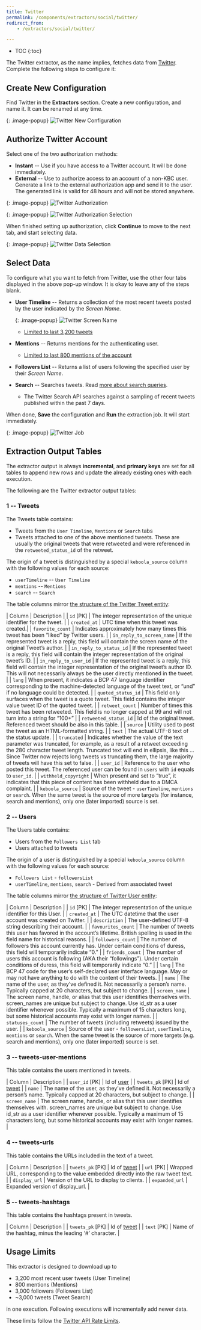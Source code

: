 ```yaml
---
title: Twitter
permalink: /components/extractors/social/twitter/
redirect_from:
    - /extractors/social/twitter/

---
```


* TOC
{:toc}

The Twitter extractor, as the name implies, fetches data from [Twitter](https://twitter.com/).
Complete the following steps to configure it:

## Create New Configuration

Find Twitter in the **Extractors** section. Create a new configuration, and name it.
It can be renamed at any time.

{: .image-popup}
![Twitter New Configuration](/components/extractors/social/twitter/01-new-configuration.png)

## Authorize Twitter Account
Select one of the two authorization methods:

 - **Instant** -- Use if you have access to a Twitter account. It will be done immediately.
 - **External** -- Use to authorize access to an account of a non-KBC user. Generate a link to the external authorization app and send it to the user. The generated link is valid for 48 hours and will not be stored anywhere.

 {: .image-popup}
![Twitter Authorization](/components/extractors/social/twitter/02-authorize.png)


{: .image-popup}
![Twitter Authorization Selection](/components/extractors/social/twitter/03-authorize-modal.png)

When finished setting up authorization, click **Continue** to move to the next tab, and start selecting data.

{: .image-popup}
![Twitter Data Selection](/components/extractors/social/twitter/04-authorized.png)

## Select Data
To configure what you want to fetch from Twitter, use the other four tabs displayed in the above pop-up window.
It is okay to leave any of the steps blank.

 - **User Timeline** -- Returns a collection of the most recent tweets posted by the user indicated by the *Screen Name*.

   {: .image-popup}
![Twitter Screen Name](/components/extractors/social/twitter/05-screen-name.png)

   - [Limited to last 3,200 tweets](https://dev.twitter.com/rest/reference/get/statuses/user_timeline)
 - **Mentions** -- Returns mentions for the authenticating user.
   - [Limited to last 800 mentions of the account](https://dev.twitter.com/rest/reference/get/statuses/mentions_timeline)
 - **Followers List** -- Returns a list of users following the specified user by their *Screen Name*.
 - **Search** -- Searches tweets. Read [more about search queries](https://developer.twitter.com/en/docs/tweets/search/overview).
    - The Twitter Search API searches against a sampling of recent tweets published within the past 7 days.

When done, **Save** the configuration and **Run** the extraction job. It will start immediately.

{: .image-popup}
![Twitter Job](/components/extractors/social/twitter/06-twitter-job.png)

## Extraction Output Tables

The extractor output is always **incremental**, and **primary keys** are set for all tables
to append new rows and update the already existing ones with each execution.

The following are the Twitter extractor output tables:

### 1 -- Tweets

The Tweets table contains:

- Tweets from the `User Timeline`, `Mentions` or `Search` tabs
- Tweets attached to one of the above mentioned tweets. These are usually the original tweets that were retweeted and were referenced in the `retweeted_status_id` of the retweet.

The origin of a tweet is distinguished by a special `keboola_source` column with the following values for each source:

  - `userTimeline` -- `User Timeline`
  - `mentions` -- `Mentions`
  - `search` -- `Search`

The table columns mirror [the structure of the Twitter Tweet entity](https://dev.twitter.com/overview/api/tweets):

| Column | Description |
| `id` [PK] | The integer representation of the unique identifier for the tweet. |
| `created_at` | UTC time when this tweet was created.|
| `favorite_count` |  Indicates approximately how many times this tweet has been “liked” by Twitter users. |
| `in_reply_to_screen_name` | If the represented tweet is a reply, this field will contain the screen name of the original Tweet’s author. |
| `in_reply_to_status_id` | If the represented tweet is a reply, this field will contain the integer representation of the original tweet’s ID. |
| `in_reply_to_user_id` | If the represented tweet is a reply, this field will contain the integer representation of the original tweet’s author ID. This will not necessarily always be the user directly mentioned in the tweet. |
| `lang` | When present, it indicates a BCP 47 language identifier corresponding to the machine-detected language of the tweet text, or “und” if no language could be detected. |
| `quoted_status_id` | This field only surfaces when the tweet is a quote tweet. This field contains the integer value tweet ID of the quoted tweet. |
| `retweet_count` | Number of times this tweet has been retweeted. This field is no longer capped at 99 and will not turn into a string for “100+” |
| `retweeted_status_id` | Id of the original tweet. Referenced tweet should be also in this table. |
| `source` | Utility used to post the tweet as an HTML-formatted string. |
| `text` | The actual UTF-8 text of the status update. |
| `truncated` | Indicates whether the value of the text parameter was truncated, for example, as a result of a retweet exceeding the 280 character tweet length. Truncated text will end in ellipsis, like this ... Since Twitter now rejects long tweets vs truncating them, the large majority of tweets will have this set to false. |
| `user_id` | Reference to the user who posted this tweet. The referenced user can be found in `users` with `id` equals to `user_id`. |
| `withheld_copyright` | When present and set to “true”, it indicates that this piece of content has been withheld due to a DMCA complaint. |
| `keboola_source` | Source of the tweet - `userTimeline`, `mentions` or `search`. When the same tweet is the source of more targets (for instance, search and mentions), only one (later imported) source is set.

### 2 -- Users

The Users table contains:

- Users from the `Followers List` tab
- Users attached to tweets

The origin of a user is distinguished by a special `keboola_source` column with the following values for each source:

  - `Followers List` - `followersList`
  - `userTimeline`, `mentions`, `search` - Derived from associated tweet

The table columns mirror [the structure of Twitter User entity](https://dev.twitter.com/overview/api/users):

| Column | Description |
| `id` [PK] | The integer representation of the unique identifier for this User. |
| `created_at` | The UTC datetime that the user account was created on Twitter. |
| `description` | The user-defined UTF-8 string describing their account. |
| `favourites_count` | The number of tweets this user has favored in the account’s lifetime. British spelling is used in the field name for historical reasons. |
| `followers_count` | The number of followers this account currently has. Under certain conditions of duress, this field will temporarily indicate “0.” |
| `friends_count` | The number of users this account is following (AKA their “followings”). Under certain conditions of duress, this field will temporarily indicate “0.” |
| `lang` | The BCP 47 code for the user’s self-declared user interface language. May or may not have anything to do with the content of their tweets. |
| `name` | The name of the user, as they’ve defined it. Not necessarily a person’s name. Typically capped at 20 characters, but subject to change. |
| `screen_name` | The screen name, handle, or alias that this user identifies themselves with. screen_names are unique but subject to change. Use id_str as a user identifier whenever possible. Typically a maximum of 15 characters long, but some historical accounts may exist with longer names. |
| `statuses_count` | The number of tweets (including retweets) issued by the user. |
| `keboola_source` | Source of the user - `followersList`, `userTimeline`, `mentions` or `search`. When the same tweet is the source of more targets (e.g. search and mentions), only one (later imported) source is set.

### 3 -- tweets-user-mentions

This table contains the users mentioned in tweets.

| Column | Description |
| `user_id` [PK] | Id of [user](#table---users) |
| `tweets_pk` [PK] |  Id of [tweet](#table---tweets) |
| `name` | The name of the user, as they’ve defined it. Not necessarily a person’s name. Typically capped at 20 characters, but subject to change. |
| `screen_name` | The screen name, handle, or alias that this user identifies themselves with. screen_names are unique but subject to change. Use id_str as a user identifier whenever possible. Typically a maximum of 15 characters long, but some historical accounts may exist with longer names.  |

### 4 -- tweets-urls

This table contains the URLs included in the text of a tweet.

| Column | Description |
| `tweets_pk` [PK] |  Id of [tweet](#table---tweets) |
| `url` [PK] | Wrapped URL, corresponding to the value embedded directly into the raw tweet text. |
| `display_url` | Version of the URL to display to clients. |
| `expanded_url` | Expanded version of display_url. |

### 5 -- tweets-hashtags

This table contains the hashtags present in tweets.

| Column | Description |
| `tweets_pk` [PK] |  Id of [tweet](#table---tweets) |
| `text` [PK] | Name of the hashtag, minus the leading ‘#’ character. |

## Usage Limits

This extractor is designed to download up to

- 3,200 most recent user tweets (User Timeline)
-  800 mentions (Mentions)
- 3,000 followers (Followers List)
- ~3,000 tweets (Tweet Search)

in one execution. Following executions will incrementally add newer data.


These limits follow the [Twitter API Rate Limits](https://developer.twitter.com/en/docs/basics/rate-limiting).
